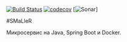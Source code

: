 [![Build Status](https://travis-ci.org/BuTeK/smlr-java.svg?branch=develop)](https://travis-ci.org/BuTeK/smlr-java)
[![codecov](https://codecov.io/gh/BuTeK/smlr-java/branch/develop/graph/badge.svg)](https://codecov.io/gh/BuTeK/smlr-java)
[![Sonar](https://sonarcloud.io/api/project_badges/measure?project=BuTeK_smlr-java&metric=alert_status)]

#SMaLleR

Микросервис на Java, Spring Boot и Docker.
